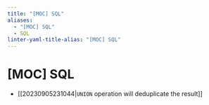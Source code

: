 ```yaml
---
title: "[MOC] SQL"
aliases:
  - "[MOC] SQL"
  - SQL
linter-yaml-title-alias: "[MOC] SQL"
---
```


# [MOC] SQL

- [[20230905231044|`UNION` operation will deduplicate the result]]

